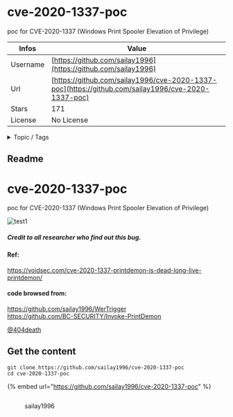 # cve-2020-1337-poc

poc for CVE-2020-1337 (Windows Print Spooler Elevation of Privilege)

| Infos    | Value                                                              |
| -------- | -------------------------------------------------------------------|
| Username | [https://github.com/sailay1996](https://github.com/sailay1996) |
| Url      | [https://github.com/sailay1996/cve-2020-1337-poc](https://github.com/sailay1996/cve-2020-1337-poc)                                               |
| Stars    | 171                                                          |
| License  | No License                                                        |

<details>

<summary>Topic / Tags</summary>

* cve-2020-1337* windows-exploitation* windows-privilege-escalation

</details>

## Readme

# cve-2020-1337-poc
poc for CVE-2020-1337 (Windows Print Spooler Elevation of Privilege)

![test1](https://github.com/sailay1996/cve-2020-1337-poc/blob/master/poc.jpg)

##### Credit to all researcher who find out this bug.

#### Ref:
https://voidsec.com/cve-2020-1337-printdemon-is-dead-long-live-printdemon/

#### code browsed from: 
https://github.com/sailay1996/WerTrigger  <br>
https://github.com/BC-SECURITY/Invoke-PrintDemon <br>

[@404death](https://twitter.com/404death)



## Get the content

```
git clone https://github.com/sailay1996/cve-2020-1337-poc
cd cve-2020-1337-poc
```

{% embed url="https://github.com/sailay1996/cve-2020-1337-poc" %}

<figure><img src="https://avatars.githubusercontent.com/u/16739401?v=4" alt=""><figcaption><p>sailay1996</p></figcaption></figure>
